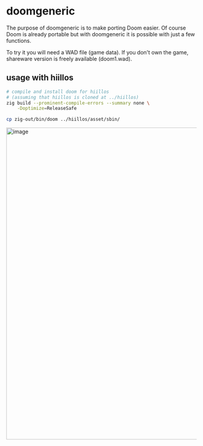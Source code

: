 # doomgeneric
The purpose of doomgeneric is to make porting Doom easier.
Of course Doom is already portable but with doomgeneric it is possible with just a few functions.

To try it you will need a WAD file (game data). If you don't own the game, shareware version is freely available (doom1.wad).

## usage with hiillos

```bash
# compile and install doom for hiillos
# (assuming that hiillos is cloned at ../hiillos)
zig build --prominent-compile-errors --summary none \
    -Doptimize=ReleaseSafe

cp zig-out/bin/doom ../hiillos/asset/sbin/
```

<img width="1280" height="827" alt="image" src="https://github.com/user-attachments/assets/aa348332-9320-43f6-8714-6bfe59985ee7" />
